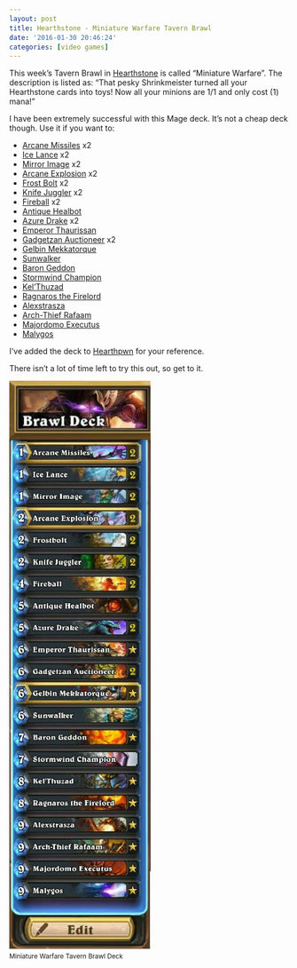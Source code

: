 ```yaml
---
layout: post
title: Hearthstone - Miniature Warfare Tavern Brawl
date: '2016-01-30 20:46:24'
categories: [video games]
---
```


This week’s Tavern Brawl in [Hearthstone](https://us.battle.net/hearthstone/en/) is called “Miniature Warfare”. The description is listed as: “That pesky Shrinkmeister turned all your Hearthstone cards into toys! Now all your minions are 1/1 and only cost (1) mana!”

I have been extremely successful with this Mage deck. It’s not a cheap deck though. Use it if you want to:

- [Arcane Missiles](http://www.hearthpwn.com/cards/589-arcane-missiles) x2
- [Ice Lance](http://www.hearthpwn.com/cards/188-ice-lance) x2
- [Mirror Image](http://www.hearthpwn.com/cards/30-mirror-image) x2
- [Arcane Explosion](http://www.hearthpwn.com/cards/56-arcane-explosion) x2
- [Frost Bolt](http://www.hearthpwn.com/cards/177-frostbolt) x2
- [Knife Juggler](http://www.hearthpwn.com/cards/422-knife-juggler) x2
- [Fireball](http://www.hearthpwn.com/cards/522-fireball) x2
- [Antique Healbot](http://www.hearthpwn.com/cards/12227-antique-healbot)
- [Azure Drake](http://www.hearthpwn.com/cards/280-azure-drake) x2
- [Emperor Thaurissan](http://www.hearthpwn.com/cards/14454-emperor-thaurissan)
- [Gadgetzan Auctioneer](http://www.hearthpwn.com/cards/131-gadgetzan-auctioneer) x2
- [Gelbin Mekkatorque](http://www.hearthpwn.com/cards/251-gelbin-mekkatorque)
- [Sunwalker](http://www.hearthpwn.com/cards/221-sunwalker)
- [Baron Geddon](http://www.hearthpwn.com/cards/539-baron-geddon)
- [Stormwind Champion](http://www.hearthpwn.com/cards/310-stormwind-champion)
- [Kel’Thuzad](http://www.hearthpwn.com/cards/7742-kelthuzad)
- [Ragnaros the Firelord](http://www.hearthpwn.com/cards/503-ragnaros-the-firelord)
- [Alexstrasza](http://www.hearthpwn.com/cards/303-alexstrasza)
- [Arch-Thief Rafaam](http://www.hearthpwn.com/cards/27254-arch-thief-rafaam)
- [Majordomo Executus](http://www.hearthpwn.com/cards/14456-majordomo-executus)
- [Malygos](http://www.hearthpwn.com/cards/241-malygos)

I’ve added the deck to [Hearthpwn](http://www.hearthpwn.com/decks/423630-mage-miniature-warfare) for your reference.

There isn’t a lot of time left to try this out, so get to it.

<div class="py-3">
	<div class="card shadow-sm">
		<img class="img-fluid" src="/public/images/2016/hearthstone-miniature-warfare-tavern-brawl/deck.jpg">
		<div class="card-body mx-auto">
			<small>Miniature Warfare Tavern Brawl Deck</small>
		</div>
	</div>
</div>
